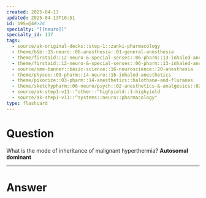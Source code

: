 ```yaml
---
created: 2025-04-13
updated: 2025-04-13T10:51
id: b9S=@4#>24
specialty: "[[neuro]]"
specialty_id: 137
tags:
  - source/ak-original-decks::step-1::zanki-pharmacology
  - theme/b&b::15-neuro::06-anesthesia::01-general-anesthesia
  - theme/firstaid::12-neuro-&-special-senses::06-pharm::13-inhaled-anesthetics
  - theme/firstaid::12-neuro-&-special-senses::06-pharm::13-inhaled-anesthetics::malignant-hyperthermia
  - source/ome-banner::basic-science::16-neuroscience::20-anesthesia
  - theme/physeo::09-pharm::14-neuro::16-inhaled-anesthetics
  - theme/pixorize::03-pharm::14-anesthetics::halothane-and-fluranes
  - theme/sketchypharm::06-neuro/psych::02-anesthetics-&-analgesics::02-inhaled-anesthetics,-dantrolene
  - source/ak-step1-v11::^other::^highyield::1-highyield
  - source/ak-step1-v11::^systems::neuro::pharmacology"
type: flashcard
---
```


# Question
What is the mode of inheritance of malignant hyperthermia?    **Autosomal dominant**

---

# Answer
